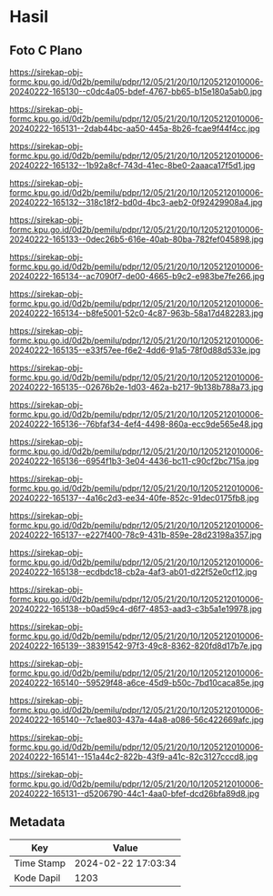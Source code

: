 # Hasil

## Foto C Plano

https://sirekap-obj-formc.kpu.go.id/0d2b/pemilu/pdpr/12/05/21/20/10/1205212010006-20240222-165130--c0dc4a05-bdef-4767-bb65-b15e180a5ab0.jpg

https://sirekap-obj-formc.kpu.go.id/0d2b/pemilu/pdpr/12/05/21/20/10/1205212010006-20240222-165131--2dab44bc-aa50-445a-8b26-fcae9f44f4cc.jpg

https://sirekap-obj-formc.kpu.go.id/0d2b/pemilu/pdpr/12/05/21/20/10/1205212010006-20240222-165132--1b92a8cf-743d-41ec-8be0-2aaaca17f5d1.jpg

https://sirekap-obj-formc.kpu.go.id/0d2b/pemilu/pdpr/12/05/21/20/10/1205212010006-20240222-165132--318c18f2-bd0d-4bc3-aeb2-0f92429908a4.jpg

https://sirekap-obj-formc.kpu.go.id/0d2b/pemilu/pdpr/12/05/21/20/10/1205212010006-20240222-165133--0dec26b5-616e-40ab-80ba-782fef045898.jpg

https://sirekap-obj-formc.kpu.go.id/0d2b/pemilu/pdpr/12/05/21/20/10/1205212010006-20240222-165134--ac7090f7-de00-4665-b9c2-e983be7fe266.jpg

https://sirekap-obj-formc.kpu.go.id/0d2b/pemilu/pdpr/12/05/21/20/10/1205212010006-20240222-165134--b8fe5001-52c0-4c87-963b-58a17d482283.jpg

https://sirekap-obj-formc.kpu.go.id/0d2b/pemilu/pdpr/12/05/21/20/10/1205212010006-20240222-165135--e33f57ee-f6e2-4dd6-91a5-78f0d88d533e.jpg

https://sirekap-obj-formc.kpu.go.id/0d2b/pemilu/pdpr/12/05/21/20/10/1205212010006-20240222-165135--02676b2e-1d03-462a-b217-9b138b788a73.jpg

https://sirekap-obj-formc.kpu.go.id/0d2b/pemilu/pdpr/12/05/21/20/10/1205212010006-20240222-165136--76bfaf34-4ef4-4498-860a-ecc9de565e48.jpg

https://sirekap-obj-formc.kpu.go.id/0d2b/pemilu/pdpr/12/05/21/20/10/1205212010006-20240222-165136--6954f1b3-3e04-4436-bc11-c90cf2bc715a.jpg

https://sirekap-obj-formc.kpu.go.id/0d2b/pemilu/pdpr/12/05/21/20/10/1205212010006-20240222-165137--4a16c2d3-ee34-40fe-852c-91dec0175fb8.jpg

https://sirekap-obj-formc.kpu.go.id/0d2b/pemilu/pdpr/12/05/21/20/10/1205212010006-20240222-165137--e227f400-78c9-431b-859e-28d23198a357.jpg

https://sirekap-obj-formc.kpu.go.id/0d2b/pemilu/pdpr/12/05/21/20/10/1205212010006-20240222-165138--ecdbdc18-cb2a-4af3-ab01-d22f52e0cf12.jpg

https://sirekap-obj-formc.kpu.go.id/0d2b/pemilu/pdpr/12/05/21/20/10/1205212010006-20240222-165138--b0ad59c4-d6f7-4853-aad3-c3b5a1e19978.jpg

https://sirekap-obj-formc.kpu.go.id/0d2b/pemilu/pdpr/12/05/21/20/10/1205212010006-20240222-165139--38391542-97f3-49c8-8362-820fd8d17b7e.jpg

https://sirekap-obj-formc.kpu.go.id/0d2b/pemilu/pdpr/12/05/21/20/10/1205212010006-20240222-165140--59529f48-a6ce-45d9-b50c-7bd10caca85e.jpg

https://sirekap-obj-formc.kpu.go.id/0d2b/pemilu/pdpr/12/05/21/20/10/1205212010006-20240222-165140--7c1ae803-437a-44a8-a086-56c422669afc.jpg

https://sirekap-obj-formc.kpu.go.id/0d2b/pemilu/pdpr/12/05/21/20/10/1205212010006-20240222-165141--151a44c2-822b-43f9-a41c-82c3127cccd8.jpg

https://sirekap-obj-formc.kpu.go.id/0d2b/pemilu/pdpr/12/05/21/20/10/1205212010006-20240222-165131--d5206790-44c1-4aa0-bfef-dcd26bfa89d8.jpg


## Metadata

| Key        | Value               |
| ---------- | ------------------- |
| Time Stamp | 2024-02-22 17:03:34 |
| Kode Dapil | 1203                |



